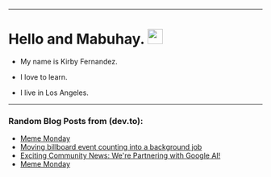 
<img src="https://komarev.com/ghpvc/?username=kirbygit&style=flat-square&color=blue" alt=""/>

---
<h1>
  Hello and Mabuhay.
  <img src="https://media.giphy.com/media/hvRJCLFzcasrR4ia7z/giphy.gif" width="30px"/>
</h1>

- My name is Kirby Fernandez.

- I love to learn.

- I live in Los Angeles.

---

### Random Blog Posts from (dev.to):
<!-- BLOG-POST-LIST:START -->
- [Meme Monday](https://dev.to/ben/meme-monday-g2o)
- [Moving billboard event counting into a background job](https://dev.to/ben/moving-billboard-event-counting-into-a-background-job-85c)
- [Exciting Community News: We&#39;re Partnering with Google AI!](https://dev.to/devteam/exciting-community-news-were-partnering-with-google-ai-55c4)
- [Meme Monday](https://dev.to/ben/meme-monday-o4b)
<!-- BLOG-POST-LIST:END -->
